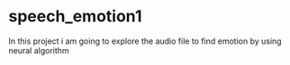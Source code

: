 # speech_emotion1
In this project i am going to explore the audio file to find emotion by using neural algorithm
